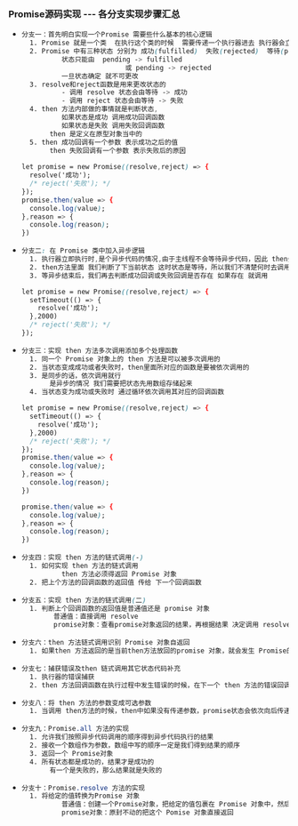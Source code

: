 ### Promise源码实现   --- 各分支实现步骤汇总

- ```css
  分支一：首先明白实现一个Promise 需要些什么基本的核心逻辑
  	1. Promise 就是一个类  在执行这个类的时候  需要传递一个执行器进去 执行器会立即执行
  	2. Promise 中有三种状态 分别为 成功(fulfilled)  失败(rejected)  等待(pending)
  			状态只能由  pending -> fulfilled
  							或 pending -> rejected
  			一旦状态确定 就不可更改
  	3. resolve和reject函数是用来更改状态的
  			- 调用 resolve 状态会由等待 -> 成功
  			- 调用 reject 状态会由等待 -> 失败
  	4. then 方法内部做的事情就是判断状态,
  			如果状态是成功 调用成功回调函数
  			如果状态是失败 调用失败回调函数
  		 then 是定义在原型对象当中的
  	5. then 成功回调有一个参数 表示成功之后的值
  		 then 失败回调有一个参数 表示失败后的原因
  	
  let promise = new Promise((resolve,reject) => {
    resolve('成功');
    /* reject('失败'); */
  });
  promise.then(value => {
    console.log(value);
  },reason => {
    console.log(reason);
  })
  ```


- ```css
  分支二: 在 Promise 类中加入异步逻辑
  	1. 执行器立即执行时,是个异步代码的情况,由于主线程不会等待异步代码，因此 then会马上执行
  	2. then方法里面 我们判断了下当前状态 这时状态是等待，所以我们不清楚何时去调用成功回调或失败回调，因此我们 要将成功回调和失败回调存储起来
  	3. 等异步结束后，我们再去判断成功回调或失败回调是否存在 如果存在 就调用
  
  let promise = new Promise((resolve,reject) => {
    setTimeout(() => {
      resolve('成功');
    },2000)
    /* reject('失败'); */
  });
  ```
  
- ```css
  分支三：实现 then 方法多次调用添加多个处理函数
  	1. 同一个 Promise 对象上的 then 方法是可以被多次调用的
    2. 当状态变成成功或者失败时，then里面所对应的函数是要被依次调用的
    3. 是同步的话，依次调用就行
    	 是异步的情况 我们需要把状态先用数组存储起来
  	4. 当状态变为成功或失败时 通过循环依次调用其对应的回调函数
  
  let promise = new Promise((resolve,reject) => {
    setTimeout(() => {
      resolve('成功');
    },2000)
    /* reject('失败'); */
  });
  promise.then(value => {
    console.log(value);
  },reason => {
    console.log(reason);
  })
  
  promise.then(value => {
    console.log(value);
  },reason => {
    console.log(reason);
  })
  ```

- ```css
  分支四：实现 then 方法的链式调用(-)
  	1. 如何实现 then 方法的链式调用
  			then 方法必须得返回 Promise 对象
  	2. 把上个方法的回调函数的返回值 传给 下一个回调函数
  ```

- ```css
  分支五：实现 then 方法的链式调用(二)
  	1. 判断上个回调函数的返回值是普通值还是 promise 对象
          普通值：直接调用 resolve
          promise对象：查看promise对象返回的结果，再根据结果 决定调用 resolve 还是 reject
  ```

- ```css
  分支六：then 方法链式调用识别 Promise 对象自返回
  	1. 如果then 方法返回的是当前then方法放回的promise 对象，就会发生 Promise的循环调用，程序会不报错
  ```

- ```css
  分支七：捕获错误及then 链式调用其它状态代码补充
  	1. 执行器的错误捕获
  	2. then 方法回调函数在执行过程中发生错误的时候，在下一个 then 方法的错误回调(reject)函数中捕获到
  ```

- ```css
  分支八：将 then 方法的参数变成可选参数
  	1. 当调用 then方法的时候，then中如果没有传递参数，promise状态会依次向后传递，直到传到有回调函数的then 方法
  ```

- ```css
  分支九：Promise.all 方法的实现
  	1. 允许我们按照异步代码调用的顺序得到异步代码执行的结果
  	2. 接收一个数组作为参数，数组中写的顺序一定是我们得到结果的顺序
  	3. 返回一个 Promise对象
  	4. 所有状态都是成功的，结果才是成功的
  		 有一个是失败的，那么结果就是失败的
  ```

- ```css
  分支十：Promise.resolve 方法的实现
  	1. 将给定的值转换为Promise 对象
			普通值：创建一个Promise对象，把给定的值包裹在 Promise 对象中，然后把创建的 Promise对象返回就行
  			promise对象：原封不动的把这个 Pomise 对象直接返回
  ```
  
  

